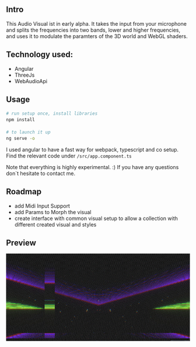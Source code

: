 ## Intro
This Audio Visual ist in early alpha.
It takes the input from your microphone and splits the frequencies into two bands, lower and higher frequencies, and uses it to modulate the paramters 
of the 3D world and WebGL shaders.

## Technology used:
- Angular
- ThreeJs
- WebAudioApi 

## Usage
```bash
# run setup once, install libraries
npm install

# to launch it up
ng serve -o

```
I used angular to have a fast way for webpack, typescript and co setup.
Find the relevant code under `/src/app.component.ts`

Note that everything is highly experimental. :) 
If you have any questions don`t hesitate to contact me.

## Roadmap
- add Midi Input Support
- add Params to Morph the visual
- create interface with common visual setup to allow a collection with different
created visual and styles

## Preview 
![Image description](./docs/preview-alpha.gif)

